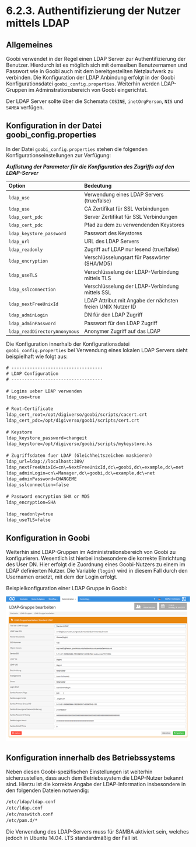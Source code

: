# 6.2.3. Authentifizierung der Nutzer mittels LDAP

## **Allgemeines**

Goobi verwendet in der Regel einen LDAP Server zur Authentifizierung der Benutzer. Hierdurch ist es möglich sich mit demselben Benutzernamen und Passwort wie in Goobi auch mit dem bereitgestellten Netzlaufwerk zu verbinden. Die Konfiguration der LDAP Anbindung erfolgt in der Goobi Konfigurationsdatei `goobi_config.properties`. Weiterhin werden LDAP-Gruppen im Adminstrationsbereich von Goobi eingerichtet.

Der LDAP Server sollte über die Schemata `COSINE`, `inetOrgPerson`, `NIS` und `SAMBA` verfügen.

## **Konfiguration in der Datei goobi\_config.properties**

In der Datei `goobi_config.properties` stehen die folgenden Konfigurationseinstellungen zur Verfügung:

_**Auflistung der Parameter für die Konfiguration des Zugriffs auf den LDAP-Server**_

| **Option** | **Bedeutung** |
| :--- | :--- |
| `ldap_use` | Verwendung eines LDAP Servers \(true/false\) |
| `ldap_use` | CA Zertifikat für SSL Verbindungen |
| `ldap_cert_pdc` | Server Zertifikat für SSL Verbindungen |
| `ldap_cert_pdc` | Pfad zu dem zu verwendenden Keystores |
| `ldap_keystore_password` | Passwort des Keystores |
| `ldap_url` | URL des LDAP Servers |
| `ldap_readonly` | Zugriff auf LDAP nur lesend \(true/false\) |
| `ldap_encryption` | Verschlüsselungsart für Passwörter \(SHA/MD5\) |
| `ldap_useTLS` | Verschlüsselung der LDAP-Verbindung mittels TLS |
| `ldap_sslconnection` | Verschlüsselung der LDAP-Verbindung mittels SSL |
| `ldap_nextFreeUnixId` | LDAP Attribut mit Angabe der nächsten freien UNIX Nutzer ID |
| `ldap_adminLogin` | DN für den LDAP Zugriff |
| `ldap_adminPassword` | Passwort für den LDAP Zugriff |
| `ldap_readDirectoryAnonymous` | Anonymer Zugriff auf das LDAP |

Die Konfiguration innerhalb der Konfigurationsdatei `goobi_config.properties` bei Verwendung eines lokalen LDAP Servers sieht beispielhaft wie folgt aus:

```text
# -----------------------------------
# LDAP Configuration
# -----------------------------------

# Logins ueber LDAP verwenden
ldap_use=true

# Root-Certificate
ldap_cert_root=/opt/digiverso/goobi/scripts/cacert.crt
ldap_cert_pdc=/opt/digiverso/goobi/scripts/cert.crt

# Keystore
ldap_keystore_password=changeit
ldap_keystore=/opt/digiverso/goobi/scripts/mykeystore.ks

# Zugriffsdaten fuer LDAP (Gleichheitszeichen maskieren)
ldap_url=ldap://localhost:389/
ldap_nextFreeUnixId=cn\=NextFreeUnixId,dc\=goobi,dc\=example,dc\=net
ldap_adminLogin=cn\=Manager,dc\=goobi,dc\=example,dc\=net
ldap_adminPassword=CHANGEME
ldap_sslconnection=false

# Password encryption SHA or MD5
ldap_encryption=SHA

ldap_readonly=true
ldap_useTLS=false
```

## **Konfiguration in Goobi**

Weiterhin sind LDAP-Gruppen im Administrationsbereich von Goobi zu konfigurieren. Wesentlich ist hierbei insbesondere die korrekte Einrichtung des User DN. Hier erfolgt die Zuordnung eines Goobi-Nutzers zu einem im LDAP definierten Nutzer. Die Variable `{login}` wird in diesem Fall durch den Usernamen ersetzt, mit dem der Login erfolgt.

Beispielkonfiguration einer LDAP Gruppe in Goobi:

![Konfiguration der LDAP-Gruppen](../../.gitbook/assets/78d.png)

## **Konfiguration innerhalb des Betriebssystems**

Neben diesen Goobi-spezifischen Einstellungen ist weiterhin sicherzustellen, dass auch dem Betriebssystem die LDAP-Nutzer bekannt sind. Hierzu ist die korrekte Angabe der LDAP-Information insbesondere in den folgenden Dateien notwendig:

```bash
/etc/ldap/ldap.conf
/etc/ldap.conf
/etc/nsswitch.conf
/etc/pam.d/*
```

Die Verwendung des LDAP-Servers muss für SAMBA aktiviert sein, welches jedoch in Ubuntu 14.04. LTS standardmäßig der Fall ist.

